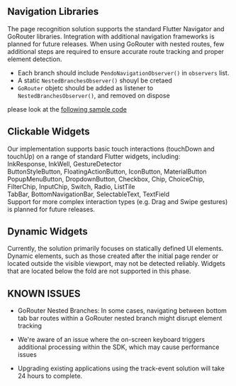 

## Navigation Libraries
The page recognition solution supports the standard Flutter Navigator and GoRouter libraries. Integration with additional navigation frameworks is planned for future releases.
When using GoRouter with nested routes, few additional steps are required to ensure accurate route tracking and proper element detection.

- Each branch should include `PendoNavigationObserver()` in `observers` list.
- A static `NestedBranchesObserver()` shouyl be cretaed 
- `GoRouter` objetc should be added as listener to `NestedBranchesObserver()`, and removed on dispose 

please look at the [following sample code ](/other/flutter-code-samples.md)

## Clickable Widgets
Our implementation supports basic touch interactions (touchDown and touchUp) on a range of standard Flutter widgets, including:<br>
InkResponse, InkWell, GestureDetector<br>
ButtonStyleButton, FloatingActionButton, IconButton, MaterialButton<br>
PopupMenuButton, DropdownButton, Checkbox, Chip, ChoiceChip, FilterChip, InputChip, Switch, Radio, ListTile<br>
TabBar, BottomNavigationBar, SelectableText, TextField<br>
Support for more complex interaction types (e.g. Drag and Swipe gestures) is planned for future releases.

## Dynamic Widgets
Currently, the solution primarily focuses on statically defined UI elements. Dynamic elements, such as those created after the initial page render or located outside the visible viewport, may not be detected reliably.
Widgets that are located below the fold are not supported in this phase.

## KNOWN ISSUES
- GoRouter Nested Branches: In some cases, navigating between bottom tab bar routes within a GoRouter nested branch might disrupt element tracking

- We're aware of an issue where the on-screen keyboard triggers additional processing within the SDK, which may cause performance issues

- Upgrading existing applications using the track-event solution will take 24 hours to complete.
